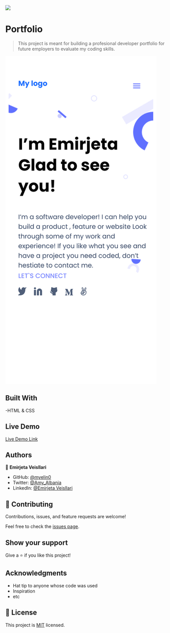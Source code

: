 ![](https://img.shields.io/badge/Microverse-blueviolet)

# Portfolio

> This project is meant for building a profesional developer portfolio for future employers to evaluate my coding skills.

![screenshot](images/Portfolio1.png)


## Built With

-HTML & CSS

## Live Demo

[Live Demo Link](https://myelin0.github.io/myportfolio/#Portfolio)

## Authors

👤 **Emirjeta Veisllari**

- GitHub: [@myelin0](https://github.com/myelin0)
- Twitter: [@Amy_Albania](https://twitter.com/Amy_albania)
- LinkedIn: [@Emirjeta Veisllari](https://www.linkedin.com/in/emirjeta-veisllari/)
## 🤝 Contributing

Contributions, issues, and feature requests are welcome!

Feel free to check the [issues page](../../issues/).

## Show your support

Give a ⭐️ if you like this project!

## Acknowledgments

- Hat tip to anyone whose code was used
- Inspiration
- etc

## 📝 License

This project is [MIT](./MIT.md) licensed.
